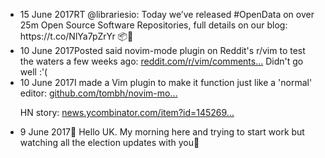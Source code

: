 <ul><li><span class="post_date">15 June 2017</span>RT @librariesio: Today we’ve released #OpenData  on over 25m Open Source Software Repositories, full details on our blog: https://t.co/NlYa7pZrYr 📦🚢</li><li><span class="post_date">10 June 2017</span>Posted said novim-mode plugin on Reddit's r/vim to test the waters a few weeks ago: <a href="https://www.reddit.com/r/vim/comments/6btpc7/forgive_me_for_i_have_created_a_novimmode_plugin/">reddit.com/r/vim/comments…</a> Didn't go well :'(</li><li><span class="post_date">10 June 2017</span>I made a Vim plugin to make it function just like a 'normal' editor: <a href="https://github.com/tombh/novim-mode">github.com/tombh/novim-mo…</a>

HN story: <a href="https://news.ycombinator.com/item?id=14526918">news.ycombinator.com/item?id=145269…</a></li><li><span class="post_date"> 9 June 2017</span>👋 Hello UK. My morning here and trying to start work but watching all the election updates with you🍿</li></ul>